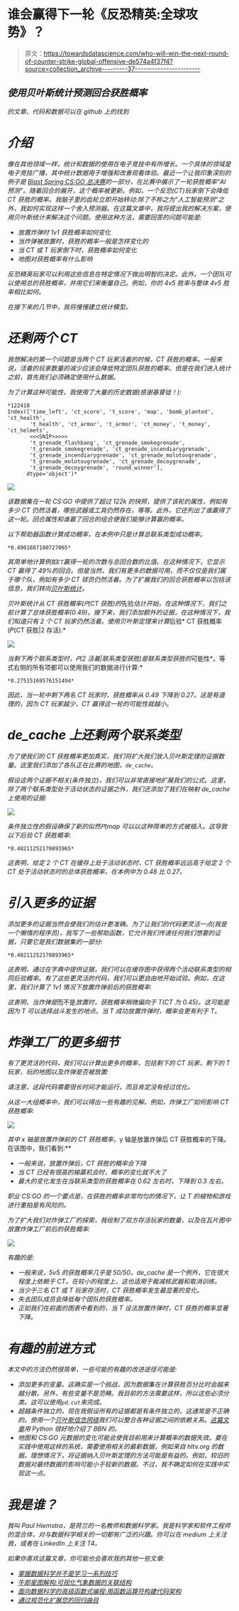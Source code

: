 # 谁会赢得下一轮《反恐精英:全球攻势》？

> 原文：<https://towardsdatascience.com/who-will-win-the-next-round-of-counter-strike-global-offensive-de574a4f37f4?source=collection_archive---------37----------------------->

## *使用贝叶斯统计预测回合获胜概率*

*的文章、代码和数据可以在 github 上的*[](https://github.com/PaulHiemstra/bayes_csgo_round)*找到*

# *介绍*

*像在其他领域一样，统计和数据的使用在电子竞技中有所增长。一个具体的领域是电子竞技广播，其中统计数据用于增强和改善观看体验。最近一个让我印象深刻的例子是 [Blast Spring CS:GO 总决赛](https://liquipedia.net/counterstrike/BLAST/Premier/2021/Spring)的一部分，在比赛中展示了一轮获胜概率“AI 预测”。随着回合的展开，这个概率被更新。例如，一个反恐(CT)玩家倒下会降低 CT 获胜的概率。我脑子里的齿轮立即开始转动:除了不称之为“人工智能预测”之外，我如何实现这样一个舍入预测器。在这篇文章中，我将提出我的解决方案，使用贝叶斯统计来解决这个问题。使用这种方法，需要回答的问题可能是:*

*   *放置炸弹时 1v1 获胜概率如何变化*
*   *当炸弹被放置时，获胜的概率一般是怎样变化的*
*   *当 CT 或 T 玩家倒下时，获胜概率如何变化*
*   *地图对获胜概率有什么影响*

*反恐精英玩家可以利用这些信息在特定情况下做出明智的决定。此外，一个团队可以使用总的获胜概率，并用它们来衡量自己。例如，你的 4v5 胜率与整体 4v5 胜率相比如何。*

*在接下来的几节中，我将慢慢建立统计模型。*

# *还剩两个 CT*

*我想解决的第一个问题是当两个 CT 玩家活着的时候，CT 获胜的概率。一般来说，活着的玩家数量的减少应该会降低特定团队获胜的概率。但是在我们进入统计之前，首先我们必须确定使用什么数据。*

*为了计算这种可能性，我使用了大量的历史数据(感谢基督徒！):*

```
*122410
Index(['time_left', 'ct_score', 't_score', 'map', 'bomb_planted', 'ct_health',
       't_health', 'ct_armor', 't_armor', 'ct_money', 't_money', 'ct_helmets',
       <<<SNIP>>>>>
       't_grenade_flashbang', 'ct_grenade_smokegrenade',
       't_grenade_smokegrenade', 'ct_grenade_incendiarygrenade',
       't_grenade_incendiarygrenade', 'ct_grenade_molotovgrenade',
       't_grenade_molotovgrenade', 'ct_grenade_decoygrenade',
       't_grenade_decoygrenade', 'round_winner'],
      dtype='object')*
```

*![](img/ac0a1eef202ce395dabd0ea700d27596.png)*

*该数据集在一轮 CS:GO 中提供了超过 122k 的快照，提供了该轮的属性，例如有多少 CT 仍然活着，哪些武器或工具仍然存在，等等。此外，它还列出了谁赢得了这一轮。回合属性和谁赢了回合的组合使我们能够计算赢的概率。*

*以下帮助器函数计算成功概率，在本例中只是计算总联系类型成功概率。*

```
*0.4901887100727065*
```

*其简单地计算例如`CT`赢得一轮的次数与总回合数的比值。在这种情况下，它显示 CT 赢得了 49%的回合。但是当然，我们有更多的数据可用，而不仅仅是我们属于哪个队，例如有多少 CT 球员仍然活着。为了扩展我们的回合获胜概率以包括该信息，我们转向[贝叶斯统计](https://en.wikipedia.org/wiki/Bayes%27_theorem)。*

*贝叶斯统计从 CT 获胜概率(𝑃(CT 获胜)的*先验*估计开始，在这种情况下，我们之前计算了总体获胜概率(0.49)。接下来，我们添加额外的证据，在这种情况下，我们知道只有 2 个 CT 玩家仍然活着。使用贝叶斯定理来计算*后验* CT 获胜概率(𝑃(CT 获胜|2 存活):*

*![](img/416ac02a7c798d8747018b88f0f04e31.png)*

*当剩下两个联系类型时，𝑃(2 活着|联系类型获胜)是联系类型获胜的*可能性*。等式右侧的所有项都可以使用我们的数据进行计算:*

```
*0.27515169576151494*
```

*因此，当一轮中剩下两名 CT 玩家时，获胜概率从 0.49 下降到 0.27。这是有道理的，因为 CT 玩家越少，CT 赢得这一轮的可能性就越小。*

# *de_cache 上还剩两个联系类型*

*为了使我们的 CT 获胜概率更加真实，我们将扩大我们放入贝叶斯定理的证据数量。这里我们添加了各队正在比赛的地图，`de_cache`。*

*假设这两个证据不相关(条件独立)，我们可以非常直接地扩展我们的公式。这里，除了两个联系类型处于活动状态的证据之外，我们还添加了我们在映射 de_cache 上使用的证据:*

*![](img/82e3bac4008673d24fd6c4f62bec891d.png)*

*条件独立性的假设确保了新的似然𝑃(map 可以以这种简单的方式被插入。这导致以下后验 CT 获胜概率:*

```
*0.48211252170893965*
```

*这表明，给定 2 个 CT 在缓存上处于活动状态时，CT 获胜概率远远高于给定 2 个 CT 处于活动状态时的总体获胜概率，在本例中为 0.48 比 0.27。*

# *引入更多的证据*

*添加更多的证据当然会使我们的估计更准确。为了让我们的代码更灵活一点(我是一个懒惰的程序员)，我写了一些帮助函数，它允许我们传递任何我们想要的证据，只要它是我们数据集的一部分:*

```
*0.48211252170893965*
```

*这表明，通过在字典中提供证据，我们可以在缓存图中获得两个活动联系类型的相同后验概率。有了这些更灵活的代码，我们可以更自由地开始试验。例如，在这里，我们计算了 1v1 情况下放置炸弹前后的获胜概率:*

*这表明，当炸弹是*而不是*放置时，获胜概率稍微偏向于 T(CT 为 0.45)。这可能是因为 T 可以选择战斗发生的地点。当 T 成功放置炸弹时，概率会更有利于 T。*

# *炸弹工厂的更多细节*

*有了更灵活的代码，我们可以计算出更多的概率，包括剩下的 CT 玩家，剩下的 T 玩家，玩的地图以及炸弹是否被放置:*

*请注意，这段代码需要很长时间才能运行，而且肯定没有经过优化。*

*从这一大组概率中，我们可以得出一些有趣的见解。例如，炸弹工厂如何影响 CT 获胜概率:*

*![](img/b82dcf2262d4ba2f73afcb4017053e3c.png)*

*其中 x 轴是放置炸弹前的 CT 获胜概率*，y 轴是放置炸弹后 CT 获胜概率的下降。在该图中，我们看到:**

*   *一般来说，放置炸弹后，CT 获胜的概率会下降*
*   *当 CT 已经有很高的输赢机会时，概率的变化就不大了*
*   *最大的变化发生在当联系类型的获胜概率在 0.62 左右时，下降到 0.3 左右。*

*职业 CS:GO 的一个要点是，在获胜的概率非常均匀的情况下，让 T 的植物和游戏进行重拍是有风险的。*

*为了扩大我们对炸弹工厂的探索，我绘制了双方存活玩家的数量，以及在瓦片图中放置炸弹工厂前后的获胜概率:*

*![](img/2d83b75a3eccfcef762705901ef638ad.png)*

*有趣的是:*

*   *一般来说，5v5 的获胜概率几乎是 50/50。de_cache 是一个例外，它在很大程度上依赖于 CT。在较小的程度上，这也适用于裁减核武器和取消训练。*
*   *当少于三名 CT 或 T 玩家存活时，CT 获胜概率发生最显著的变化。*
*   *失去团队成员会降低每个团队的获胜概率。*
*   *正如我们在前面的图表中看到的，当 T 设法放置炸弹时，CT 获胜的概率显著下降。*

# *有趣的前进方式*

*本文中的方法仍然很简单，一些可能的有趣的改进途径可能是:*

*   *添加更多的变量。这确实是一个挑战，因为数据集在计算获胜百分比时会越来越分散。另外，有些变量不是范畴。我目前的方法需要这样，所以这些必须分类。这可以使用`pd.cut`来完成。*
*   *超越条件独立的。现在我假设所有的证据都是有条件独立的，这通常是不正确的。使用一个[贝叶斯信念网络](https://en.wikipedia.org/wiki/Bayesian_network)我们可以整合各种证据之间的依赖关系。[这篇文章](https://machinelearningmastery.com/introduction-to-bayesian-belief-networks/)用 Python 很好地介绍了 BBN 的。*
*   *地图和 CS:GO 元数据的变化可能会使我目前用来计算概率的数据失效。要在实践中使用这样的系统，需要使用相关的最新数据，例如来自 hltv.org 的数据。理想情况下，将证据纳入贝叶斯定理的方法可能是有益的。例如，较旧的数据对最终数据的影响可能小于较新的数据。不过，我不确定如何在实践中实现这一点。*

# *我是谁？*

*我叫 Paul Hiemstra，是荷兰的一名教师和数据科学家。我是科学家和软件工程师的混合体，对与数据科学相关的一切都有广泛的兴趣。你可以在 medium 上关注我，或者在 LinkedIn 上关注 T4。*

*如果你喜欢这篇文章，你可能也会喜欢我的其他一些文章:*

*   *[掌握数据科学并不是学习一系列技巧](/mastering-data-science-is-not-learning-a-series-of-tricks-df66d8529c29)*
*   *[牛郎星图解构:可视化气象数据的关联结构](/altair-plot-deconstruction-visualizing-the-correlation-structure-of-weather-data-38fb5668c5b1)*
*   *[面向数据科学的高级函数式编程:用函数运算符构建代码架构](/advanced-functional-programming-for-data-science-building-code-architectures-with-function-dd989cc3b0da)*
*   *[通过规范化扩展您的回归曲目](/expanding-your-regression-repertoire-with-regularisation-903d2c9f7b28)*